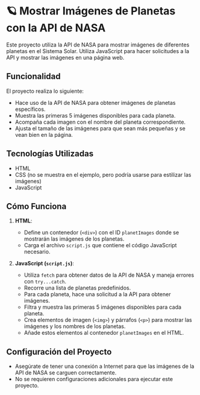 # 🪐 Mostrar Imágenes de Planetas con la API de NASA

Este proyecto utiliza la API de NASA para mostrar imágenes de diferentes planetas en el Sistema Solar. Utiliza JavaScript para hacer solicitudes a la API y mostrar las imágenes en una página web.

## Funcionalidad

El proyecto realiza lo siguiente:

- Hace uso de la API de NASA para obtener imágenes de planetas específicos.
- Muestra las primeras 5 imágenes disponibles para cada planeta.
- Acompaña cada imagen con el nombre del planeta correspondiente.
- Ajusta el tamaño de las imágenes para que sean más pequeñas y se vean bien en la página.

## Tecnologías Utilizadas

- HTML
- CSS (no se muestra en el ejemplo, pero podría usarse para estilizar las imágenes)
- JavaScript

## Cómo Funciona

1. **HTML**: 
   - Define un contenedor (`<div>`) con el ID `planetImages` donde se mostrarán las imágenes de los planetas.
   - Carga el archivo `script.js` que contiene el código JavaScript necesario.

2. **JavaScript (`script.js`)**:
   - Utiliza `fetch` para obtener datos de la API de NASA y maneja errores con `try...catch`.
   - Recorre una lista de planetas predefinidos.
   - Para cada planeta, hace una solicitud a la API para obtener imágenes.
   - Filtra y muestra las primeras 5 imágenes disponibles para cada planeta.
   - Crea elementos de imagen (`<img>`) y párrafos (`<p>`) para mostrar las imágenes y los nombres de los planetas.
   - Añade estos elementos al contenedor `planetImages` en el HTML.

## Configuración del Proyecto

- Asegúrate de tener una conexión a Internet para que las imágenes de la API de NASA se carguen correctamente.
- No se requieren configuraciones adicionales para ejecutar este proyecto.

